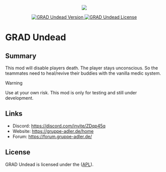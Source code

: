 <p align="center">
    <img src="https://github.com/gruppe-adler/GRAD-Undead/assets/50139270/e42e53c3-38fa-49a0-ad43-caca688bcf65.png">
</p>

<p align="center">
    <a href="https://github.com/y0014984/GRAD-Undead/releases/latest">
        <img src="https://img.shields.io/badge/Version-0.1.0-blue.svg?style=flat-square" alt="GRAD Undead Version">
    </a>
    <a href="https://www.bistudio.com/community/licenses/arma-public-license-share-alike">
        <img src="https://img.shields.io/badge/License-APL-red.svg?style=flat-square" alt="GRAD Undead License">
    </a>
</p>

# GRAD Undead

## Summary
This mod will disable players death. The player stays unconscious. So the teammates need to heal/revive their buddies with the vanilla medic system.

> [!WARNING]
> Use at your own risk. This mod is only for testing and still under development.

## Links
- Discord: https://discord.com/invite/ZDqp45q
- Website: https://gruppe-adler.de/home
- Forum: https://forum.gruppe-adler.de/

## License
GRAD Undead is licensed under the ([APL](https://www.bohemia.net/community/licenses/arma-public-license)).
